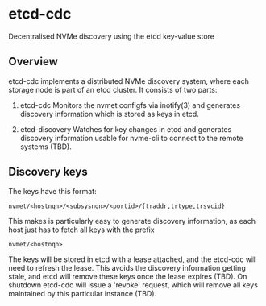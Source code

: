 # etcd-cdc
Decentralised NVMe discovery using the etcd key-value store

## Overview
etcd-cdc implements a distributed NVMe discovery system, where each storage
node is part of an etcd cluster. It consists of two parts:

1) etcd-cdc
Monitors the nvmet configfs via inotify(3) and generates discovery information
which is stored as keys in etcd.

2) etcd-discovery
Watches for key changes in etcd and generates discovery information usable for
nvme-cli to connect to the remote systems (TBD).

## Discovery keys
The keys have this format:

~~~
nvmet/<hostnqn>/<subsysnqn>/<portid>/{traddr,trtype,trsvcid}
~~~

This makes is particularly easy to generate discovery information, as each
host just has to fetch all keys with the prefix

~~~
nvmet/<hostnqn>
~~~

The keys will be stored in etcd with a lease attached, and the etcd-cdc will
need to refresh the lease. This avoids the discovery information getting
stale, and etcd will remove these keys once the lease expires (TBD).
On shutdown etcd-cdc will issue a 'revoke' request, which will remove all keys
maintained by this particular instance (TBD).
